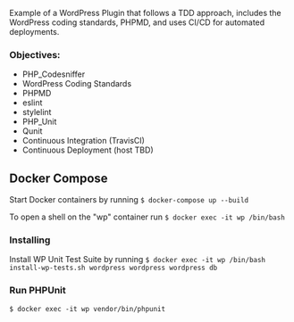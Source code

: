 Example of a WordPress Plugin that follows a TDD approach, includes the WordPress coding standards, PHPMD, and uses CI/CD for automated deployments.

### Objectives:

* PHP_Codesniffer
* WordPress Coding Standards
* PHPMD
* eslint
* stylelint
* PHP_Unit
* Qunit
* Continuous Integration (TravisCI)
* Continuous Deployment (host TBD)

## Docker Compose
Start Docker containers by running `$ docker-compose up --build`

To open a shell on the "wp" container run `$ docker exec -it wp /bin/bash`

### Installing

Install WP Unit Test Suite by running `$ docker exec -it wp /bin/bash install-wp-tests.sh wordpress wordpress wordpress db`

### Run PHPUnit

`$ docker exec -it wp vendor/bin/phpunit`
